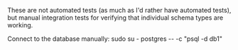 These are not automated tests (as much as I'd rather have automated tests), but manual
integration tests for verifying that individual schema types are working.


Connect to the database manually:
  sudo su - postgres -- -c "psql -d db1"
